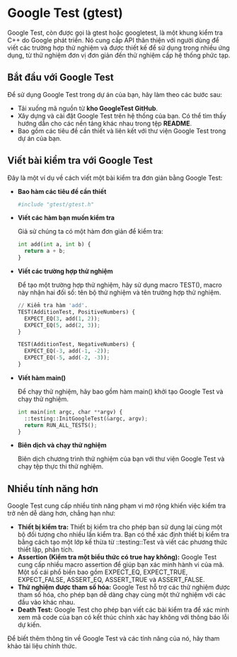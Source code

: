 # Google Test (gtest)
Google Test, còn được gọi là gtest hoặc googletest, là một khung kiểm tra C++ do Google phát triển. Nó cung cấp API thân thiện với người dùng để viết các trường hợp thử nghiệm và được thiết kế để sử dụng trong nhiều ứng dụng, từ thử nghiệm đơn vị đơn giản đến thử nghiệm cấp hệ thống phức tạp.
## Bắt đầu với Google Test
Để sử dụng Google Test trong dự án của bạn, hãy làm theo các bước sau:
- Tải xuống mã nguồn từ **kho GoogleTest GitHub**.
- Xây dựng và cài đặt Google Test trên hệ thống của bạn. Có thể tìm thấy hướng dẫn cho các nền tảng khác nhau trong tệp **README**.
- Bao gồm các tiêu đề cần thiết và liên kết với thư viện Google Test trong dự án của bạn.
## Viết bài kiểm tra với Google Test
Đây là một ví dụ về cách viết một bài kiểm tra đơn giản bằng Google Test:
- **Bao hàm các tiêu đề cần thiết**
  ~~~python
  #include "gtest/gtest.h"
  ~~~
- **Viết các hàm bạn muốn kiểm tra**

  Giả sử chúng ta có một hàm đơn giản để kiểm tra:
  ~~~python
  int add(int a, int b) {
    return a + b;
  }
  ~~~
- **Viết các trường hợp thử nghiệm**

  Để tạo một trường hợp thử nghiệm, hãy sử dụng macro TEST(), macro này nhận hai đối số: tên bộ thử nghiệm và tên trường hợp thử nghiệm.
  ~~~python
  // Kiểm tra hàm 'add'.
  TEST(AdditionTest, PositiveNumbers) {
    EXPECT_EQ(3, add(1, 2));
    EXPECT_EQ(5, add(2, 3));
  }

  TEST(AdditionTest, NegativeNumbers) {
    EXPECT_EQ(-3, add(-1, -2));
    EXPECT_EQ(-5, add(-2, -3));
  }
  ~~~
- **Viết hàm main()**

  Để chạy thử nghiệm, hãy bao gồm hàm main() khởi tạo Google Test và chạy thử nghiệm.
  ~~~python
  int main(int argc, char **argv) {
    ::testing::InitGoogleTest(&argc, argv);
    return RUN_ALL_TESTS();
  }
  ~~~
- **Biên dịch và chạy thử nghiệm**

  Biên dịch chương trình thử nghiệm của bạn với thư viện Google Test và chạy tệp thực thi thử nghiệm.
## Nhiều tính năng hơn
Google Test cung cấp nhiều tính năng phạm vi mở rộng khiến việc kiểm tra trở nên dễ dàng hơn, chẳng hạn như:
- **Thiết bị kiểm tra:** Thiết bị kiểm tra cho phép bạn sử dụng lại cùng một bộ đối tượng cho nhiều lần kiểm tra. Bạn có thể xác định thiết bị kiểm tra bằng cách tạo một lớp kế thừa từ ::testing::Test và viết các phương thức thiết lập, phân tích.
- **Assertion (Kiểm tra một biểu thức có true hay không):** Google Test cung cấp nhiều macro assertion để giúp bạn xác minh hành vi của mã. Một số cái phổ biến bao gồm EXPECT_EQ, EXPECT_TRUE, EXPECT_FALSE, ASSERT_EQ, ASSERT_TRUE và ASSERT_FALSE.
- **Thử nghiệm được tham số hóa:** Google Test hỗ trợ các thử nghiệm được tham số hóa, cho phép bạn dễ dàng chạy cùng một thử nghiệm với các đầu vào khác nhau.
- **Death Test:** Google Test cho phép bạn viết các bài kiểm tra để xác minh xem mã code của bạn có kết thúc chính xác hay không với thông báo lỗi dự kiến.

Để biết thêm thông tin về Google Test và các tính năng của nó, hãy tham khảo tài liệu chính thức.